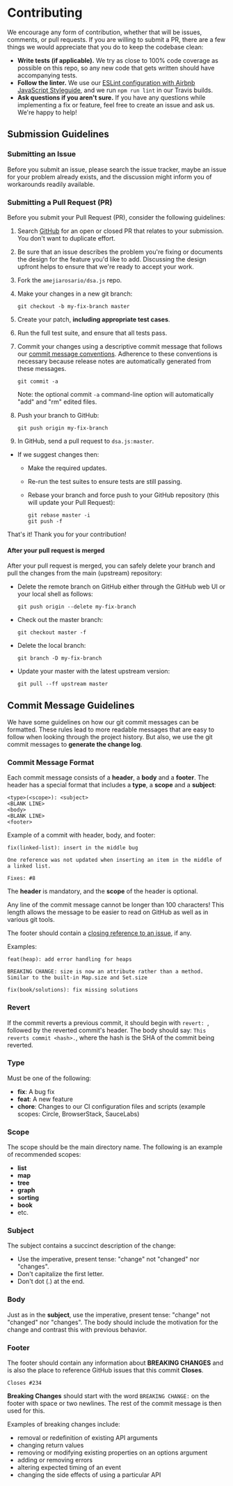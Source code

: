 # Contributing

We encourage any form of contribution, whether that will be issues, comments, or pull requests. If you are willing to submit a PR, there are a few things we would appreciate that you do to keep the codebase clean:

* **Write tests (if applicable).** We try as close to 100% code coverage as possible on this repo, so any new code that gets written should have accompanying tests.
* **Follow the linter.** We use our [ESLint configuration with Airbnb JavaScript Styleguide](https://github.com/airbnb/javascript), and we run `npm run lint` in our Travis builds.
* **Ask questions if you aren't sure.** If you have any questions while implementing a fix or feature, feel free to create an issue and ask us. We're happy to help!

## <a name="Submit"></a> Submission Guidelines

### <a name="Submit-issue"></a> Submitting an Issue

Before you submit an issue, please search the issue tracker, maybe an issue for your problem already exists, and the discussion might inform you of workarounds readily available.

### <a name="submit-pr"></a> Submitting a Pull Request (PR)
Before you submit your Pull Request (PR), consider the following guidelines:

1. Search [GitHub](https://github.com/amejiarosario/dsa.js/pulls) for an open or closed PR
  that relates to your submission. You don't want to duplicate effort.
1. Be sure that an issue describes the problem you're fixing or documents the design for the feature you'd like to add.
  Discussing the design upfront helps to ensure that we're ready to accept your work.
1. Fork the `amejiarosario/dsa.js` repo.
1. Make your changes in a new git branch:

     ```shell
     git checkout -b my-fix-branch master
     ```

1. Create your patch, **including appropriate test cases**.
1. Run the full test suite, and ensure that all tests pass.
1. Commit your changes using a descriptive commit message that follows our
  [commit message conventions](#commit). Adherence to these conventions is necessary because release notes are automatically generated from these messages.

     ```shell
     git commit -a
     ```

    Note: the optional commit `-a` command-line option will automatically "add" and "rm" edited files.

1. Push your branch to GitHub:

    ```shell
    git push origin my-fix-branch
    ```

1. In GitHub, send a pull request to `dsa.js:master`.
* If we suggest changes then:
  * Make the required updates.
  * Re-run the test suites to ensure tests are still passing.
  * Rebase your branch and force push to your GitHub repository (this will update your Pull Request):

    ```shell
    git rebase master -i
    git push -f
    ```

That's it! Thank you for your contribution!

#### After your pull request is merged

After your pull request is merged, you can safely delete your branch and pull the changes
from the main (upstream) repository:

* Delete the remote branch on GitHub either through the GitHub web UI or your local shell as follows:

    ```shell
    git push origin --delete my-fix-branch
    ```

* Check out the master branch:

    ```shell
    git checkout master -f
    ```

* Delete the local branch:

    ```shell
    git branch -D my-fix-branch
    ```

* Update your master with the latest upstream version:

    ```shell
    git pull --ff upstream master
    ```

## <a name="commit"></a> Commit Message Guidelines

We have some guidelines on how our git commit messages can be formatted.  These rules lead to more
readable messages that are easy to follow when looking through the project history.  But also,
we use the git commit messages to **generate the change log**.

### Commit Message Format
Each commit message consists of a **header**, a **body** and a **footer**.  The header has a special
format that includes a **type**, a **scope** and a **subject**:

```
<type>(<scope>): <subject>
<BLANK LINE>
<body>
<BLANK LINE>
<footer>
```

Example of a commit with header, body, and footer:

```
fix(linked-list): insert in the middle bug

One reference was not updated when inserting an item in the middle of a linked list.

Fixes: #8
```

The **header** is mandatory, and the **scope** of the header is optional.

Any line of the commit message cannot be longer than 100 characters! This length allows the message to be easier to read on GitHub as well as in various git tools.

The footer should contain a [closing reference to an issue](https://help.github.com/articles/closing-issues-via-commit-messages/), if any.


Examples:

```
feat(heap): add error handling for heaps

BREAKING CHANGE: size is now an attribute rather than a method. Similar to the built-in Map.size and Set.size
```

```
fix(book/solutions): fix missing solutions
```

### Revert
If the commit reverts a previous commit, it should begin with `revert: `, followed by the reverted commit's header. The body should say: `This reverts commit <hash>.`, where the hash is the SHA of the commit being reverted.

### Type
Must be one of the following:

* **fix**: A bug fix
* **feat**: A new feature
* **chore**: Changes to our CI configuration files and scripts (example scopes: Circle, BrowserStack, SauceLabs)

### Scope
The scope should be the main directory name. The following is an example of recommended scopes:

* **list**
* **map**
* **tree**
* **graph**
* **sorting**
* **book**
* etc.

### Subject
The subject contains a succinct description of the change:

* Use the imperative, present tense: "change" not "changed" nor "changes".
* Don't capitalize the first letter.
* Don't dot (.) at the end.

### Body
Just as in the **subject**, use the imperative, present tense: "change" not "changed" nor "changes".
The body should include the motivation for the change and contrast this with previous behavior.

### Footer
The footer should contain any information about **BREAKING CHANGES** and is also the place to
reference GitHub issues that this commit **Closes**.

```
Closes #234
```

**Breaking Changes** should start with the word `BREAKING CHANGE:` on the footer with space or two newlines. The rest of the commit message is then used for this.

Examples of breaking changes include:

* removal or redefinition of existing API arguments
* changing return values
* removing or modifying existing properties on an options argument
* adding or removing errors
* altering expected timing of an event
* changing the side effects of using a particular API


<!-- Examples -->
<!-- https://github.com/nodejs/node/blob/v12.0.0/COLLABORATOR_GUIDE.md -->
<!-- https://github.com/nodejs/node/blob/v12.0.0/doc/guides/writing-and-running-benchmarks.md -->
